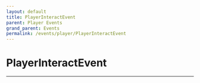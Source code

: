 ```yaml
---
layout: default
title: PlayerInteractEvent
parent: Player Events
grand_parent: Events
permalink: /events/player/PlayerInteractEvent
---
```


# PlayerInteractEvent

---
